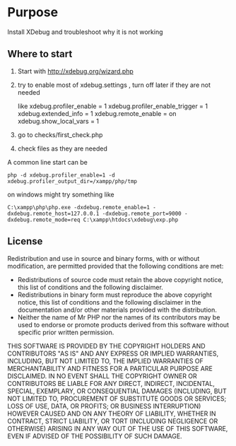 # Purpose

Install XDebug and troubleshoot why it is not working

## Where to start

1. Start with http://xdebug.org/wizard.php
2. try to enable most of xdebug.settings , turn off later if they are not needed
   
   like
   xdebug.profiler_enable = 1
   xdebug.profiler_enable_trigger = 1
   xdebug.extended_info = 1
   xdebug.remote_enable = on
   xdebug.show_local_vars = 1
3. go to checks/first_check.php
4. check files as they are needed

A common line start can be
```
php -d xdebug.profiler_enable=1 -d xdebug.profiler_output_dir=/xampp/php/tmp
 ```
 on windows might try something like

```
C:\xampp\php\php.exe -dxdebug.remote_enable=1 -dxdebug.remote_host=127.0.0.1 -dxdebug.remote_port=9000 -dxdebug.remote_mode=req C:\xampp\htdocs\xdebug\exp.php
```

## License

Redistribution and use in source and binary forms, with or without modification, are permitted provided that the following conditions are met:

* Redistributions of source code must retain the above copyright notice, this list of conditions and the following disclaimer.
* Redistributions in binary form must reproduce the above copyright notice, this list of conditions and the following disclaimer in the documentation and/or other materials provided with the distribution.
* Neither the name of Mr PHP nor the names of its contributors may be used to endorse or promote products derived from this software without specific prior written permission.

THIS SOFTWARE IS PROVIDED BY THE COPYRIGHT HOLDERS AND CONTRIBUTORS "AS IS" AND ANY EXPRESS OR IMPLIED WARRANTIES, INCLUDING, BUT NOT LIMITED TO, THE IMPLIED WARRANTIES OF MERCHANTABILITY AND FITNESS FOR A PARTICULAR PURPOSE ARE DISCLAIMED. IN NO EVENT SHALL THE COPYRIGHT OWNER OR CONTRIBUTORS BE LIABLE FOR ANY DIRECT, INDIRECT, INCIDENTAL, SPECIAL, EXEMPLARY, OR CONSEQUENTIAL DAMAGES (INCLUDING, BUT NOT LIMITED TO, PROCUREMENT OF SUBSTITUTE GOODS OR SERVICES; LOSS OF USE, DATA, OR PROFITS; OR BUSINESS INTERRUPTION) HOWEVER CAUSED AND ON ANY THEORY OF LIABILITY, WHETHER IN CONTRACT, STRICT LIABILITY, OR TORT (INCLUDING NEGLIGENCE OR OTHERWISE) ARISING IN ANY WAY OUT OF THE USE OF THIS SOFTWARE, EVEN IF ADVISED OF THE POSSIBILITY OF SUCH DAMAGE.


